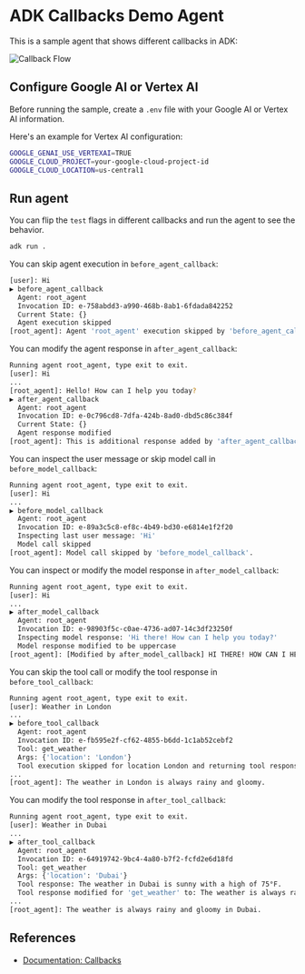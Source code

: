 # ADK Callbacks Demo Agent

This is a sample agent that shows different callbacks in ADK:

![Callback Flow](https://google.github.io/adk-docs/assets/callback_flow.png)

## Configure Google AI or Vertex AI

Before running the sample, create a `.env` file with your Google AI or Vertex AI information.

Here's an example for Vertex AI configuration:

```sh
GOOGLE_GENAI_USE_VERTEXAI=TRUE
GOOGLE_CLOUD_PROJECT=your-google-cloud-project-id
GOOGLE_CLOUD_LOCATION=us-central1
```

## Run agent

You can flip the `test` flags in different callbacks and run the agent to see the behavior.

```sh
adk run .
```

You can skip agent execution in `before_agent_callback`:

```sh
[user]: Hi
▶ before_agent_callback
  Agent: root_agent
  Invocation ID: e-758abdd3-a990-468b-8ab1-6fdada842252
  Current State: {}
  Agent execution skipped
[root_agent]: Agent 'root_agent' execution skipped by 'before_agent_callback'.
```

You can modify the agent response in `after_agent_callback`:

```sh
Running agent root_agent, type exit to exit.
[user]: Hi
...
[root_agent]: Hello! How can I help you today?
▶ after_agent_callback
  Agent: root_agent
  Invocation ID: e-0c796cd8-7dfa-424b-8ad0-dbd5c86c384f
  Current State: {}
  Agent response modified
[root_agent]: This is additional response added by 'after_agent_callback'.
```

You can inspect the user message or skip model call in `before_model_callback`:

```sh
Running agent root_agent, type exit to exit.
[user]: Hi
...
▶ before_model_callback
  Agent: root_agent
  Invocation ID: e-89a3c5c8-ef8c-4b49-bd30-e6814e1f2f20
  Inspecting last user message: 'Hi'
  Model call skipped
[root_agent]: Model call skipped by 'before_model_callback'.
```

You can inspect or modify the model response in `after_model_callback`:

```sh
Running agent root_agent, type exit to exit.
[user]: Hi
...
▶ after_model_callback
  Agent: root_agent
  Invocation ID: e-98903f5c-c0ae-4736-ad07-14c3df23250f
  Inspecting model response: 'Hi there! How can I help you today?'
  Model response modified to be uppercase
[root_agent]: [Modified by after_model_callback] HI THERE! HOW CAN I HELP YOU TODAY?
```

You can skip the tool call or modify the tool response in `before_tool_callback`:

```sh
Running agent root_agent, type exit to exit.
[user]: Weather in London
...
▶ before_tool_callback
  Agent: root_agent
  Invocation ID: e-fb595e2f-cf62-4855-b6dd-1c1ab52cebf2
  Tool: get_weather
  Args: {'location': 'London'}
  Tool execution skipped for location London and returning tool response: The weather in London is always rainy and gloomy.
...
[root_agent]: The weather in London is always rainy and gloomy.
```

You can modify the tool response in `after_tool_callback`:

```sh
Running agent root_agent, type exit to exit.
[user]: Weather in Dubai
...
▶ after_tool_callback
  Agent: root_agent
  Invocation ID: e-64919742-9bc4-4a80-b7f2-fcfd2e6d18fd
  Tool: get_weather
  Args: {'location': 'Dubai'}
  Tool response: The weather in Dubai is sunny with a high of 75°F.
  Tool response modified for 'get_weather' to: The weather is always rainy and gloomy.
...
[root_agent]: The weather is always rainy and gloomy in Dubai.
```

## References

* [Documentation: Callbacks](https://google.github.io/adk-docs/callbacks/)